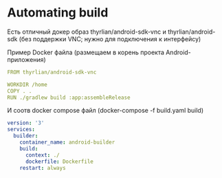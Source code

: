 # Automating build

Есть отличный докер образ thyrlian/android-sdk-vnc и thyrlian/android-sdk (без поддержки VNC; нужно для подключения к интерфейсу)

Пример Docker файла (размещаем в корень проекта Android-приложения)

```yaml
FROM thyrlian/android-sdk-vnc

WORKDIR /home
COPY . .
RUN ./gradlew build :app:assembleRelease

```

И соотв docker compose файл (docker-compose -f build.yaml build)

```yaml
version: '3'
services:
  builder:
    container_name: android-builder
    build:
      context: ./
      dockerfile: Dockerfile
    restart: always
```
